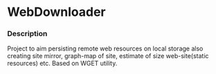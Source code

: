 # WebDownloader

### Description
Project to aim persisting remote web resources on local storage
also creating site mirror, graph-map of site, estimate of size
web-site(static resources) etc. Based on WGET utility.
